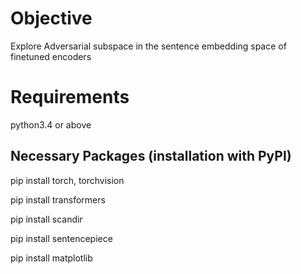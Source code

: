 # Objective

Explore Adversarial subspace in the sentence embedding space of finetuned encoders

# Requirements

python3.4 or above

## Necessary Packages (installation with PyPI)

pip install torch, torchvision

pip install transformers

pip install scandir

pip install sentencepiece

pip install matplotlib
